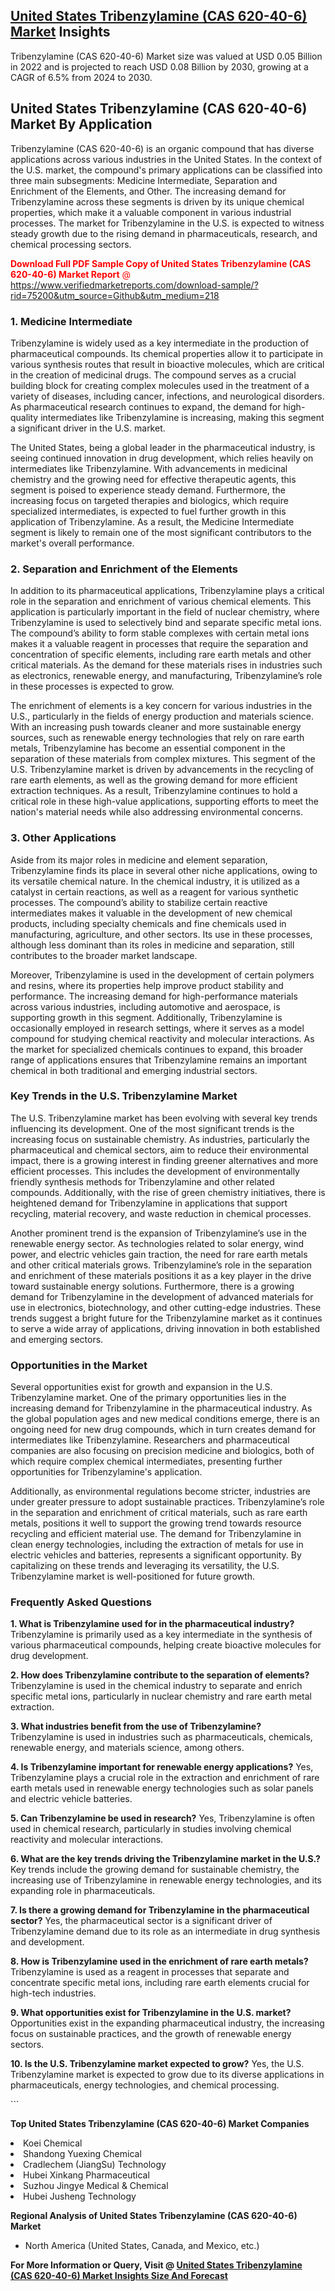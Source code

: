 <h2><a href="https://www.verifiedmarketreports.com/download-sample/?rid=75200&amp;utm_source=Github&amp;utm_medium=218" target="_blank">United States Tribenzylamine (CAS 620-40-6) Market</a> Insights</h2><p>Tribenzylamine (CAS 620-40-6) Market size was valued at USD 0.05 Billion in 2022 and is projected to reach USD 0.08 Billion by 2030, growing at a CAGR of 6.5% from 2024 to 2030.</p><p> <h2>United States Tribenzylamine (CAS 620-40-6) Market By Application</h2> <p>Tribenzylamine (CAS 620-40-6) is an organic compound that has diverse applications across various industries in the United States. In the context of the U.S. market, the compound's primary applications can be classified into three main subsegments: Medicine Intermediate, Separation and Enrichment of the Elements, and Other. The increasing demand for Tribenzylamine across these segments is driven by its unique chemical properties, which make it a valuable component in various industrial processes. The market for Tribenzylamine in the U.S. is expected to witness steady growth due to the rising demand in pharmaceuticals, research, and chemical processing sectors.</p> <p><p><span class=""><span style="color: #ff0000;"><strong>Download Full PDF Sample Copy of United States Tribenzylamine (CAS 620-40-6) Market Report</strong> @ </span><a href="https://www.verifiedmarketreports.com/download-sample/?rid=75200&amp;utm_source=Github&amp;utm_medium=218" target="_blank">https://www.verifiedmarketreports.com/download-sample/?rid=75200&amp;utm_source=Github&amp;utm_medium=218</a></span></p></p> <h3>1. Medicine Intermediate</h3> <p>Tribenzylamine is widely used as a key intermediate in the production of pharmaceutical compounds. Its chemical properties allow it to participate in various synthesis routes that result in bioactive molecules, which are critical in the creation of medicinal drugs. The compound serves as a crucial building block for creating complex molecules used in the treatment of a variety of diseases, including cancer, infections, and neurological disorders. As pharmaceutical research continues to expand, the demand for high-quality intermediates like Tribenzylamine is increasing, making this segment a significant driver in the U.S. market.</p> <p>The United States, being a global leader in the pharmaceutical industry, is seeing continued innovation in drug development, which relies heavily on intermediates like Tribenzylamine. With advancements in medicinal chemistry and the growing need for effective therapeutic agents, this segment is poised to experience steady demand. Furthermore, the increasing focus on targeted therapies and biologics, which require specialized intermediates, is expected to fuel further growth in this application of Tribenzylamine. As a result, the Medicine Intermediate segment is likely to remain one of the most significant contributors to the market's overall performance.</p> <h3>2. Separation and Enrichment of the Elements</h3> <p>In addition to its pharmaceutical applications, Tribenzylamine plays a critical role in the separation and enrichment of various chemical elements. This application is particularly important in the field of nuclear chemistry, where Tribenzylamine is used to selectively bind and separate specific metal ions. The compound’s ability to form stable complexes with certain metal ions makes it a valuable reagent in processes that require the separation and concentration of specific elements, including rare earth metals and other critical materials. As the demand for these materials rises in industries such as electronics, renewable energy, and manufacturing, Tribenzylamine’s role in these processes is expected to grow.</p> <p>The enrichment of elements is a key concern for various industries in the U.S., particularly in the fields of energy production and materials science. With an increasing push towards cleaner and more sustainable energy sources, such as renewable energy technologies that rely on rare earth metals, Tribenzylamine has become an essential component in the separation of these materials from complex mixtures. This segment of the U.S. Tribenzylamine market is driven by advancements in the recycling of rare earth elements, as well as the growing demand for more efficient extraction techniques. As a result, Tribenzylamine continues to hold a critical role in these high-value applications, supporting efforts to meet the nation's material needs while also addressing environmental concerns.</p> <h3>3. Other Applications</h3> <p>Aside from its major roles in medicine and element separation, Tribenzylamine finds its place in several other niche applications, owing to its versatile chemical nature. In the chemical industry, it is utilized as a catalyst in certain reactions, as well as a reagent for various synthetic processes. The compound’s ability to stabilize certain reactive intermediates makes it valuable in the development of new chemical products, including specialty chemicals and fine chemicals used in manufacturing, agriculture, and other sectors. Its use in these processes, although less dominant than its roles in medicine and separation, still contributes to the broader market landscape.</p> <p>Moreover, Tribenzylamine is used in the development of certain polymers and resins, where its properties help improve product stability and performance. The increasing demand for high-performance materials across various industries, including automotive and aerospace, is supporting growth in this segment. Additionally, Tribenzylamine is occasionally employed in research settings, where it serves as a model compound for studying chemical reactivity and molecular interactions. As the market for specialized chemicals continues to expand, this broader range of applications ensures that Tribenzylamine remains an important chemical in both traditional and emerging industrial sectors.</p> <h3>Key Trends in the U.S. Tribenzylamine Market</h3> <p>The U.S. Tribenzylamine market has been evolving with several key trends influencing its development. One of the most significant trends is the increasing focus on sustainable chemistry. As industries, particularly the pharmaceutical and chemical sectors, aim to reduce their environmental impact, there is a growing interest in finding greener alternatives and more efficient processes. This includes the development of environmentally friendly synthesis methods for Tribenzylamine and other related compounds. Additionally, with the rise of green chemistry initiatives, there is heightened demand for Tribenzylamine in applications that support recycling, material recovery, and waste reduction in chemical processes.</p> <p>Another prominent trend is the expansion of Tribenzylamine’s use in the renewable energy sector. As technologies related to solar energy, wind power, and electric vehicles gain traction, the need for rare earth metals and other critical materials grows. Tribenzylamine’s role in the separation and enrichment of these materials positions it as a key player in the drive toward sustainable energy solutions. Furthermore, there is a growing demand for Tribenzylamine in the development of advanced materials for use in electronics, biotechnology, and other cutting-edge industries. These trends suggest a bright future for the Tribenzylamine market as it continues to serve a wide array of applications, driving innovation in both established and emerging sectors.</p> <h3>Opportunities in the Market</h3> <p>Several opportunities exist for growth and expansion in the U.S. Tribenzylamine market. One of the primary opportunities lies in the increasing demand for Tribenzylamine in the pharmaceutical industry. As the global population ages and new medical conditions emerge, there is an ongoing need for new drug compounds, which in turn creates demand for intermediates like Tribenzylamine. Researchers and pharmaceutical companies are also focusing on precision medicine and biologics, both of which require complex chemical intermediates, presenting further opportunities for Tribenzylamine's application.</p> <p>Additionally, as environmental regulations become stricter, industries are under greater pressure to adopt sustainable practices. Tribenzylamine’s role in the separation and enrichment of critical materials, such as rare earth metals, positions it well to support the growing trend towards resource recycling and efficient material use. The demand for Tribenzylamine in clean energy technologies, including the extraction of metals for use in electric vehicles and batteries, represents a significant opportunity. By capitalizing on these trends and leveraging its versatility, the U.S. Tribenzylamine market is well-positioned for future growth.</p> <h3>Frequently Asked Questions</h3> <p><strong>1. What is Tribenzylamine used for in the pharmaceutical industry?</strong> Tribenzylamine is primarily used as a key intermediate in the synthesis of various pharmaceutical compounds, helping create bioactive molecules for drug development.</p> <p><strong>2. How does Tribenzylamine contribute to the separation of elements?</strong> Tribenzylamine is used in the chemical industry to separate and enrich specific metal ions, particularly in nuclear chemistry and rare earth metal extraction.</p> <p><strong>3. What industries benefit from the use of Tribenzylamine?</strong> Tribenzylamine is used in industries such as pharmaceuticals, chemicals, renewable energy, and materials science, among others.</p> <p><strong>4. Is Tribenzylamine important for renewable energy applications?</strong> Yes, Tribenzylamine plays a crucial role in the extraction and enrichment of rare earth metals used in renewable energy technologies such as solar panels and electric vehicle batteries.</p> <p><strong>5. Can Tribenzylamine be used in research?</strong> Yes, Tribenzylamine is often used in chemical research, particularly in studies involving chemical reactivity and molecular interactions.</p> <p><strong>6. What are the key trends driving the Tribenzylamine market in the U.S.?</strong> Key trends include the growing demand for sustainable chemistry, the increasing use of Tribenzylamine in renewable energy technologies, and its expanding role in pharmaceuticals.</p> <p><strong>7. Is there a growing demand for Tribenzylamine in the pharmaceutical sector?</strong> Yes, the pharmaceutical sector is a significant driver of Tribenzylamine demand due to its role as an intermediate in drug synthesis and development.</p> <p><strong>8. How is Tribenzylamine used in the enrichment of rare earth metals?</strong> Tribenzylamine is used as a reagent in processes that separate and concentrate specific metal ions, including rare earth elements crucial for high-tech industries.</p> <p><strong>9. What opportunities exist for Tribenzylamine in the U.S. market?</strong> Opportunities exist in the expanding pharmaceutical industry, the increasing focus on sustainable practices, and the growth of renewable energy sectors.</p> <p><strong>10. Is the U.S. Tribenzylamine market expected to grow?</strong> Yes, the U.S. Tribenzylamine market is expected to grow due to its diverse applications in pharmaceuticals, energy technologies, and chemical processing.</p> ```</p><p><strong>Top United States Tribenzylamine (CAS 620-40-6) Market Companies</strong></p><div data-test-id=""><p><li>Koei Chemical</li><li> Shandong Yuexing Chemical</li><li> Cradlechem (JiangSu) Technology</li><li> Hubei Xinkang Pharmaceutical</li><li> Suzhou Jingye Medical & Chemical</li><li> Hubei Jusheng Technology</li></p><div><strong>Regional Analysis of&nbsp;United States Tribenzylamine (CAS 620-40-6) Market</strong></div><ul><li dir="ltr"><p dir="ltr">North America&nbsp;(United States, Canada, and Mexico, etc.)</p></li></ul><p><strong>For More Information or Query, Visit @&nbsp;</strong><strong><a href="https://www.verifiedmarketreports.com/product/global-tribenzylamine-cas-620-40-6-market-outlook-2018-2023/?utm_source=Github&amp;utm_medium=218" target="_blank">United States Tribenzylamine (CAS 620-40-6) Market Insights Size And Forecast</a></strong></p></div>
